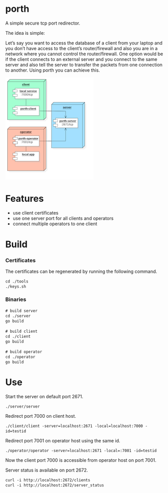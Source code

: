# porth
A simple secure tcp port redirector.

The idea is simple:

Let’s say you want to access the database of a client from your laptop and you don’t have access to the client’s router/firewall and also you are in a network where you cannot control the router/firewall. One option would be if the client connects to an external server and you connect to the same server and also tell the server to transfer the packets from one connection to another. Using porth you can achieve this.

![Alt text](docs/porth.png?raw=true "porth")

Features
=====

- use client certificates
- use one server port for all clients and operators
- connect multiple operators to one client

Build
=====
### Certificates

The certificates can be regenerated by running the following command.

    cd ./tools
    ./keys.sh

### Binaries
    # build server
    cd ./server
    go build
        
    # build client
    cd ./client
    go build
     
    # build operator
    cd ./operator
    go build

Use
=====


Start the server on default port 2671.
    
    ./server/server
    
Redirect port 7000 on client host.

    ./client/client -server=localhost:2671 -local=localhost:7000 -id=testid

Redirect port 7001 on operator host using the same id.

    ./operator/operator -server=localhost:2671 -local=:7001 -id=testid

Now the client port 7000 is accessible from operator host on port 7001.

Server status is available on port 2672.

    curl -i http://localhost:2672/clients
    curl -i http://localhost:2672/server_status

